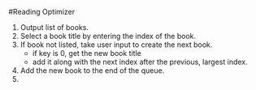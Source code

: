 #Reading Optimizer

1. Output list of books.
2. Select a book title by entering the index of the book.
3. If book not listed, take user input to create the next book.
    - if key is 0, get the new book title
    - add it along with the next index after the previous, largest index.
4. Add the new book to the end of the queue.
5.
